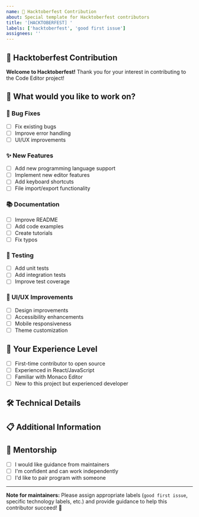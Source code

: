 ```yaml
---
name: 🎃 Hacktoberfest Contribution
about: Special template for Hacktoberfest contributors
title: '[HACKTOBERFEST] '
labels: ['hacktoberfest', 'good first issue']
assignees: ''
---
```


## 🎃 Hacktoberfest Contribution

**Welcome to Hacktoberfest!** Thank you for your interest in contributing to the Code Editor project!

## 🚀 What would you like to work on?
<!-- Please select one or more areas you'd like to contribute to -->

### 🐛 Bug Fixes
- [ ] Fix existing bugs
- [ ] Improve error handling
- [ ] UI/UX improvements

### ✨ New Features
- [ ] Add new programming language support
- [ ] Implement new editor features
- [ ] Add keyboard shortcuts
- [ ] File import/export functionality

### 📚 Documentation
- [ ] Improve README
- [ ] Add code examples
- [ ] Create tutorials
- [ ] Fix typos

### 🧪 Testing
- [ ] Add unit tests
- [ ] Add integration tests
- [ ] Improve test coverage

### 🎨 UI/UX Improvements
- [ ] Design improvements
- [ ] Accessibility enhancements
- [ ] Mobile responsiveness
- [ ] Theme customization

## 💪 Your Experience Level
- [ ] First-time contributor to open source
- [ ] Experienced in React/JavaScript
- [ ] Familiar with Monaco Editor
- [ ] New to this project but experienced developer

## 🛠️ Technical Details
<!-- If you have a specific idea, please describe it here -->

## 📋 Additional Information
<!-- Any additional context, questions, or comments -->

## 🤝 Mentorship
- [ ] I would like guidance from maintainers
- [ ] I'm confident and can work independently
- [ ] I'd like to pair program with someone

---

**Note for maintainers:** Please assign appropriate labels (`good first issue`, specific technology labels, etc.) and provide guidance to help this contributor succeed! 🌟